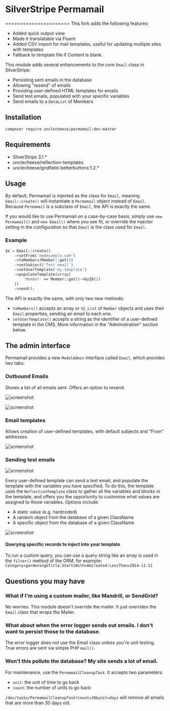 # SilverStripe Permamail
======================
This fork adds the following features:
* Added quick output view
* Made it translatable via Fluent
* Added CSV import for mail templates, useful for updating multiple sites with templates
* Fallback to template file if Content is blank.

This module adds several enhancements to the core `Email` class in SilverStripe:
* Persisting sent emails in the database
* Allowing "resend" of emails
* Providing user-defined HTML templates for emails
* Send test emails, populated with your specific variables
* Send emails to a `DataList` of Members

## Installation
`composer require unclecheese/permamail:dev-master`

## Requirements
* SilverStripe 3.1.*
* unclecheese/reflection-templates
* unclecheese/gridfield-betterbuttons:1.2.*

## Usage
By default, Permamail is injected as the class for `Email`, meaning `Email::create()` will instantiate a `Permamail` object instead of `Email`. Because `Permamail` is a subclass of `Email`, the API is exactly the same.

If you would like to use Permamail on a case-by-case basis, simply use `new Permamail()` and `new Email()` where you see fit, or override the injector setting in the configuration so that `Email` is the class used for `Email`.

### Example
```php
$e = Email::create()
 	->setFrom('me@example.com')
 	->toMembers(Member::get())
 	->setSubject('Test email')
 	->setUserTemplate('my-template')
 	->populateTemplate(array(
 		'Member' => Member::get()->byID(2)
 	))
 	->send();
```

The API is exactly the same, with only two new methods:
* `toMembers()` accepts an array or `SS_List` of `Member` objects and uses their `Email` properties, sending an email to each one.
* `setUserTemplate()` accepts a string as the identifier of a user-defined template in the CMS. More information in the "Administration" section below.


## The admin interface
Permamail provides a new `ModelAdmin` interface called `Email`, which provides two tabs:

### Outbound Emails 
Shows a list of all emails sent. Offers an option to resend.

![screenshot](https://cloud.githubusercontent.com/assets/654636/5621941/a9e07c5a-95a0-11e4-8cf3-1f2c16fac24f.png)

![screenshot](https://cloud.githubusercontent.com/assets/654636/5621942/aa16c4ea-95a0-11e4-9599-982b43f5c147.png)

### Email templates
Allows creation of user-defined templates, with default subjects and "From" addresses.

![screenshot](https://cloud.githubusercontent.com/assets/654636/5621944/aa3abb20-95a0-11e4-9cb8-e7f6d457cd45.png)

### Sending test emails

![screenshot](https://cloud.githubusercontent.com/assets/654636/5621943/aa38dabc-95a0-11e4-9c0e-c482b4b4e501.png)

Every user-defined template can send a test email, and populate the template with the variables you have specified. To do this, the template uses the `ReflectionTemplate` class to gather all the variables and blocks in the template, and offers you the opportunity to customise what values are assigned to those variables. Options include:
* A static value (e.g. hardcoded)
* A random object from the database of a given ClassName
* A specific object from the database of a given ClassName

![screenshot](https://cloud.githubusercontent.com/assets/654636/5621945/aa3d0556-95a0-11e4-96e0-239033322d55.png)

#### Querying specific records to inject into your template
To run a custom query, you can use a query string like an array is used in the `filter()` method of the ORM, for example: `Category=gardening&Title:StartsWith=A&Created:LessThan=2014-11-11`

## Questions you may have

### What if I'm using a custom mailer, like Mandrill, or SendGrid?

No worries. This module doesn't override the mailer. It just overrides the `Email` class that wraps the Mailer.

### What about when the error logger sends out emails. I don't want to persist those to the database.

The error logger does not use the Email class unless you're unit testing. True errors are sent via simple PHP `mail()`.

### Won't this pollute the database? My site sends a lot of email.

For maintenance, use the `PermamailCleanupTask`. It accepts two parameters:
* `unit`: the unit of time to go back
* `count`: the number of units to go back

`/dev/tasks/PermamailCleanupTask?count=30&unit=days` will remove all emails that are more than 30 days old.


